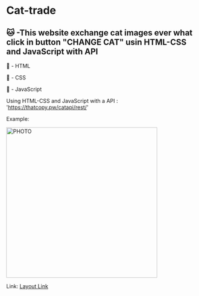 # Cat-trade

<h2> 🐱 -This website exchange cat images ever what click in button "CHANGE CAT" usin HTML-CSS and JavaScript with API</h2>

🔶 - HTML

🔷 - CSS

💛 - JavaScript

Using HTML-CSS and JavaScript with a API : 'https://thatcopy.pw/catapi/rest/'

Example:

<img src="https://raw.githubusercontent.com/leanluizz/Cat-trade/principal/imagens/PHOTO-LANDING-PAGE.png" alt="PHOTO" width="400vw">

Link: <a href="https://leanluizz.github.io/Cat-trade/">Layout Link

